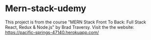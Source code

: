 # Mern-stack-udemy
This project is from the course "MERN Stack Front To Back: Full Stack React, Redux &amp; Node.js" by Brad Traversy. 
Visit the the website:
https://pacific-springs-47140.herokuapp.com/
